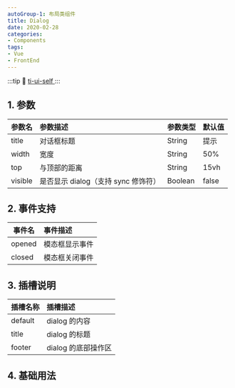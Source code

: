 ```yaml
---
autoGroup-1: 布局类组件
title: Dialog
date: 2020-02-28
categories:
- Components
tags:
- Vue
- FrontEnd
---
```

:::tip
 :link: [ ti-ui-self ](https://www.npmjs.com/package/ti-ui-self)
:::
<!-- more -->
## 1. 参数

| 参数名  | 参数描述                            | 参数类型 | 默认值 |
| ------- | :---------------------------------- | :------- | :----- |
| title   | 对话框标题                          | String   | 提示   |
| width   | 宽度                                | String   | 50%    |
| top     | 与顶部的距离                        | String   | 15vh   |
| visible | 是否显示 dialog（支持 sync 修饰符） | Boolean  | false  |

## 2. 事件支持

| 事件名 | 事件描述       |
| ------ | :------------- |
| opened | 模态框显示事件 |
| closed | 模态框关闭事件 |

## 3. 插槽说明

| 插槽名称 | 插槽描述            |
| -------- | :------------------ |
| default  | dialog 的内容       |
| title    | dialog 的标题       |
| footer   | dialog 的底部操作区 |

## 4. 基础用法

<br>
<Dialog/>

::: details 点击查看代码
<<< @/docs/.vuepress/components/Dialog.vue
:::
